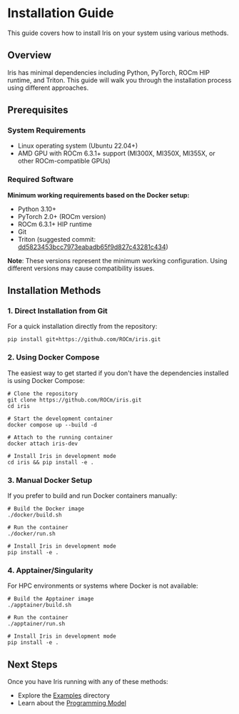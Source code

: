 # Installation Guide

This guide covers how to install Iris on your system using various methods.

## Overview

Iris has minimal dependencies including Python, PyTorch, ROCm HIP runtime, and Triton. This guide will walk you through the installation process using different approaches.

## Prerequisites

### System Requirements

- Linux operating system (Ubuntu 22.04+)
- AMD GPU with ROCm 6.3.1+ support (MI300X, MI350X, MI355X, or other ROCm-compatible GPUs)

### Required Software

**Minimum working requirements based on the Docker setup:**

- Python 3.10+
- PyTorch 2.0+ (ROCm version)
- ROCm 6.3.1+ HIP runtime
- Git
- Triton (suggested commit: [dd5823453bcc7973eabadb65f9d827c43281c434](https://github.com/triton-lang/triton/tree/dd5823453bcc7973eabadb65f9d827c43281c434))

**Note**: These versions represent the minimum working configuration. Using different versions may cause compatibility issues.

## Installation Methods
### 1. Direct Installation from Git

For a quick installation directly from the repository:

```shell
pip install git+https://github.com/ROCm/iris.git
```

### 2. Using Docker Compose

The easiest way to get started if you don't have the dependencies installed is using Docker Compose:

```shell
# Clone the repository
git clone https://github.com/ROCm/iris.git
cd iris

# Start the development container
docker compose up --build -d

# Attach to the running container
docker attach iris-dev

# Install Iris in development mode
cd iris && pip install -e .
```

### 3. Manual Docker Setup

If you prefer to build and run Docker containers manually:

```shell
# Build the Docker image
./docker/build.sh

# Run the container
./docker/run.sh

# Install Iris in development mode
pip install -e .
```


### 4. Apptainer/Singularity

For HPC environments or systems where Docker is not available:

```shell
# Build the Apptainer image
./apptainer/build.sh

# Run the container
./apptainer/run.sh

# Install Iris in development mode
pip install -e .
```


## Next Steps

Once you have Iris running with any of these methods:

- Explore the [Examples](../reference/examples.md) directory
- Learn about the [Programming Model](../conceptual/programming-model.md)